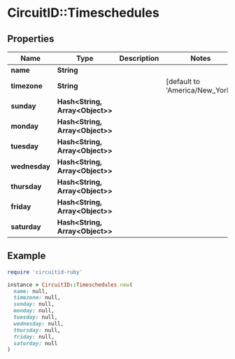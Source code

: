 # CircuitID::Timeschedules

## Properties

| Name | Type | Description | Notes |
| ---- | ---- | ----------- | ----- |
| **name** | **String** |  |  |
| **timezone** | **String** |  | [default to &#39;America/New_York&#39;] |
| **sunday** | **Hash&lt;String, Array&lt;Object&gt;&gt;** |  |  |
| **monday** | **Hash&lt;String, Array&lt;Object&gt;&gt;** |  |  |
| **tuesday** | **Hash&lt;String, Array&lt;Object&gt;&gt;** |  |  |
| **wednesday** | **Hash&lt;String, Array&lt;Object&gt;&gt;** |  |  |
| **thursday** | **Hash&lt;String, Array&lt;Object&gt;&gt;** |  |  |
| **friday** | **Hash&lt;String, Array&lt;Object&gt;&gt;** |  |  |
| **saturday** | **Hash&lt;String, Array&lt;Object&gt;&gt;** |  |  |

## Example

```ruby
require 'circuitid-ruby'

instance = CircuitID::Timeschedules.new(
  name: null,
  timezone: null,
  sunday: null,
  monday: null,
  tuesday: null,
  wednesday: null,
  thursday: null,
  friday: null,
  saturday: null
)
```

